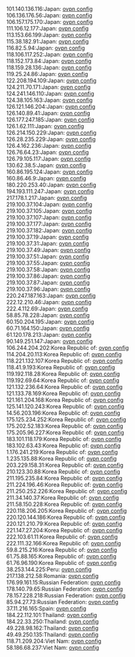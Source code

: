 101.140.136.116:Japan: [ovpn config](vpn/101_140_136_116.ovpn)  
106.136.176.56:Japan: [ovpn config](vpn/106_136_176_56.ovpn)  
106.157.175.170:Japan: [ovpn config](vpn/106_157_175_170.ovpn)  
111.106.12.177:Japan: [ovpn config](vpn/111_106_12_177.ovpn)  
113.153.66.199:Japan: [ovpn config](vpn/113_153_66_199.ovpn)  
115.38.182.91:Japan: [ovpn config](vpn/115_38_182_91.ovpn)  
116.82.5.94:Japan: [ovpn config](vpn/116_82_5_94.ovpn)  
118.106.117.252:Japan: [ovpn config](vpn/118_106_117_252.ovpn)  
118.152.173.84:Japan: [ovpn config](vpn/118_152_173_84.ovpn)  
118.159.28.136:Japan: [ovpn config](vpn/118_159_28_136.ovpn)  
119.25.24.86:Japan: [ovpn config](vpn/119_25_24_86.ovpn)  
122.208.194.109:Japan: [ovpn config](vpn/122_208_194_109.ovpn)  
124.211.70.171:Japan: [ovpn config](vpn/124_211_70_171.ovpn)  
124.241.146.110:Japan: [ovpn config](vpn/124_241_146_110.ovpn)  
124.38.105.163:Japan: [ovpn config](vpn/124_38_105_163.ovpn)  
126.121.146.204:Japan: [ovpn config](vpn/126_121_146_204.ovpn)  
126.140.89.41:Japan: [ovpn config](vpn/126_140_89_41.ovpn)  
126.177.247.185:Japan: [ovpn config](vpn/126_177_247_185.ovpn)  
126.1.62.111:Japan: [ovpn config](vpn/126_1_62_111.ovpn)  
126.214.150.229:Japan: [ovpn config](vpn/126_214_150_229.ovpn)  
126.28.235.229:Japan: [ovpn config](vpn/126_28_235_229.ovpn)  
126.4.162.236:Japan: [ovpn config](vpn/126_4_162_236.ovpn)  
126.76.64.23:Japan: [ovpn config](vpn/126_76_64_23.ovpn)  
126.79.105.117:Japan: [ovpn config](vpn/126_79_105_117.ovpn)  
130.62.38.5:Japan: [ovpn config](vpn/130_62_38_5.ovpn)  
160.86.195.124:Japan: [ovpn config](vpn/160_86_195_124.ovpn)  
160.86.46.9:Japan: [ovpn config](vpn/160_86_46_9.ovpn)  
180.220.253.40:Japan: [ovpn config](vpn/180_220_253_40.ovpn)  
194.193.111.247:Japan: [ovpn config](vpn/194_193_111_247.ovpn)  
217.178.1.217:Japan: [ovpn config](vpn/217_178_1_217.ovpn)  
219.100.37.104:Japan: [ovpn config](vpn/219_100_37_104.ovpn)  
219.100.37.105:Japan: [ovpn config](vpn/219_100_37_105.ovpn)  
219.100.37.107:Japan: [ovpn config](vpn/219_100_37_107.ovpn)  
219.100.37.177:Japan: [ovpn config](vpn/219_100_37_177.ovpn)  
219.100.37.182:Japan: [ovpn config](vpn/219_100_37_182.ovpn)  
219.100.37.19:Japan: [ovpn config](vpn/219_100_37_19.ovpn)  
219.100.37.31:Japan: [ovpn config](vpn/219_100_37_31.ovpn)  
219.100.37.49:Japan: [ovpn config](vpn/219_100_37_49.ovpn)  
219.100.37.51:Japan: [ovpn config](vpn/219_100_37_51.ovpn)  
219.100.37.55:Japan: [ovpn config](vpn/219_100_37_55.ovpn)  
219.100.37.58:Japan: [ovpn config](vpn/219_100_37_58.ovpn)  
219.100.37.86:Japan: [ovpn config](vpn/219_100_37_86.ovpn)  
219.100.37.87:Japan: [ovpn config](vpn/219_100_37_87.ovpn)  
219.100.37.96:Japan: [ovpn config](vpn/219_100_37_96.ovpn)  
220.247.187.163:Japan: [ovpn config](vpn/220_247_187_163.ovpn)  
222.12.210.46:Japan: [ovpn config](vpn/222_12_210_46.ovpn)  
222.4.112.69:Japan: [ovpn config](vpn/222_4_112_69.ovpn)  
58.85.78.228:Japan: [ovpn config](vpn/58_85_78_228.ovpn)  
60.150.204.195:Japan: [ovpn config](vpn/60_150_204_195.ovpn)  
60.71.164.150:Japan: [ovpn config](vpn/60_71_164_150.ovpn)  
61.120.178.213:Japan: [ovpn config](vpn/61_120_178_213.ovpn)  
90.149.251.147:Japan: [ovpn config](vpn/90_149_251_147.ovpn)  
106.244.204.202:Korea Republic of: [ovpn config](vpn/106_244_204_202.ovpn)  
114.204.20.113:Korea Republic of: [ovpn config](vpn/114_204_20_113.ovpn)  
118.221.132.107:Korea Republic of: [ovpn config](vpn/118_221_132_107.ovpn)  
118.41.9.193:Korea Republic of: [ovpn config](vpn/118_41_9_193.ovpn)  
119.192.118.28:Korea Republic of: [ovpn config](vpn/119_192_118_28.ovpn)  
119.192.69.64:Korea Republic of: [ovpn config](vpn/119_192_69_64.ovpn)  
121.132.236.64:Korea Republic of: [ovpn config](vpn/121_132_236_64.ovpn)  
121.133.78.169:Korea Republic of: [ovpn config](vpn/121_133_78_169.ovpn)  
121.161.204.168:Korea Republic of: [ovpn config](vpn/121_161_204_168.ovpn)  
125.141.120.243:Korea Republic of: [ovpn config](vpn/125_141_120_243.ovpn)  
14.56.203.196:Korea Republic of: [ovpn config](vpn/14_56_203_196.ovpn)  
175.125.234.252:Korea Republic of: [ovpn config](vpn/175_125_234_252.ovpn)  
175.202.52.183:Korea Republic of: [ovpn config](vpn/175_202_52_183.ovpn)  
175.205.96.227:Korea Republic of: [ovpn config](vpn/175_205_96_227.ovpn)  
183.101.118.179:Korea Republic of: [ovpn config](vpn/183_101_118_179.ovpn)  
183.102.63.43:Korea Republic of: [ovpn config](vpn/183_102_63_43.ovpn)  
1.176.241.219:Korea Republic of: [ovpn config](vpn/1_176_241_219.ovpn)  
1.235.135.88:Korea Republic of: [ovpn config](vpn/1_235_135_88.ovpn)  
203.229.158.31:Korea Republic of: [ovpn config](vpn/203_229_158_31.ovpn)  
210.123.30.88:Korea Republic of: [ovpn config](vpn/210_123_30_88.ovpn)  
211.195.235.84:Korea Republic of: [ovpn config](vpn/211_195_235_84.ovpn)  
211.224.196.46:Korea Republic of: [ovpn config](vpn/211_224_196_46.ovpn)  
211.250.252.226:Korea Republic of: [ovpn config](vpn/211_250_252_226.ovpn)  
211.34.140.37:Korea Republic of: [ovpn config](vpn/211_34_140_37.ovpn)  
211.58.150.228:Korea Republic of: [ovpn config](vpn/211_58_150_228.ovpn)  
220.118.206.205:Korea Republic of: [ovpn config](vpn/220_118_206_205.ovpn)  
220.120.144.186:Korea Republic of: [ovpn config](vpn/220_120_144_186.ovpn)  
220.121.210.79:Korea Republic of: [ovpn config](vpn/220_121_210_79.ovpn)  
221.147.27.204:Korea Republic of: [ovpn config](vpn/221_147_27_204.ovpn)  
222.103.61.11:Korea Republic of: [ovpn config](vpn/222_103_61_11.ovpn)  
222.111.32.166:Korea Republic of: [ovpn config](vpn/222_111_32_166.ovpn)  
59.8.215.216:Korea Republic of: [ovpn config](vpn/59_8_215_216.ovpn)  
61.75.88.165:Korea Republic of: [ovpn config](vpn/61_75_88_165.ovpn)  
61.76.96.190:Korea Republic of: [ovpn config](vpn/61_76_96_190.ovpn)  
38.253.144.225:Peru: [ovpn config](vpn/38_253_144_225.ovpn)  
217.138.212.58:Romania: [ovpn config](vpn/217_138_212_58.ovpn)  
176.99.161.15:Russian Federation: [ovpn config](vpn/176_99_161_15.ovpn)  
178.140.79.65:Russian Federation: [ovpn config](vpn/178_140_79_65.ovpn)  
78.157.228.218:Russian Federation: [ovpn config](vpn/78_157_228_218.ovpn)  
85.94.27.73:Russian Federation: [ovpn config](vpn/85_94_27_73.ovpn)  
37.11.216.165:Spain: [ovpn config](vpn/37_11_216_165.ovpn)  
184.22.112.101:Thailand: [ovpn config](vpn/184_22_112_101.ovpn)  
184.22.33.250:Thailand: [ovpn config](vpn/184_22_33_250.ovpn)  
49.228.98.162:Thailand: [ovpn config](vpn/49_228_98_162.ovpn)  
49.49.250.135:Thailand: [ovpn config](vpn/49_49_250_135.ovpn)  
118.71.209.204:Viet Nam: [ovpn config](vpn/118_71_209_204.ovpn)  
58.186.68.237:Viet Nam: [ovpn config](vpn/58_186_68_237.ovpn)  
